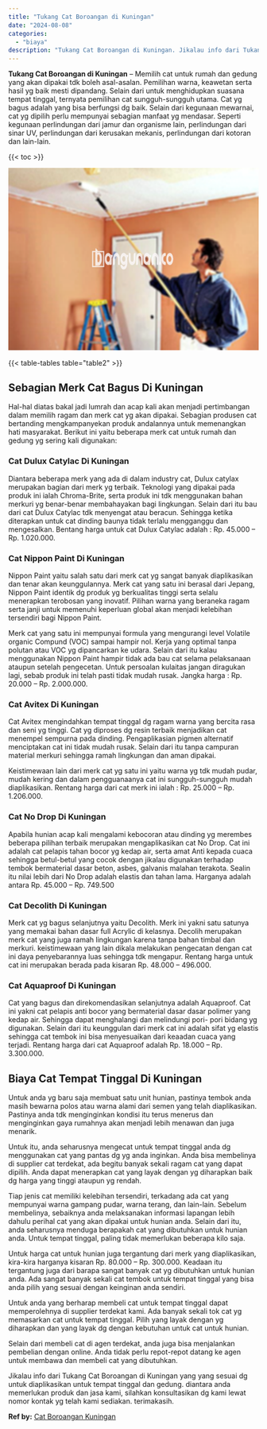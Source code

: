 ```yaml
---
title: "Tukang Cat Boroangan di Kuningan"
date: "2024-08-08"
categories: 
  - "biaya"
description: "Tukang Cat Boroangan di Kuningan. Jikalau info dari Tukang Cat Boroangan di Kuningan yang yang sesuai dg untuk diaplikasikan untuk tempat tinggal dan gedung...."
---
```


**Tukang Cat Boroangan di Kuningan** – Memilih cat untuk rumah dan gedung yang akan dipakai tdk boleh asal-asalan. Pemilihan warna, keawetan serta hasil yg baik mesti dipandang. Selain dari untuk menghidupkan suasana tempat tinggal, ternyata pemilihan cat sungguh-sungguh utama. Cat yg bagus adalah yang bisa berfungsi dg baik. Selain dari kegunaan mewarnai, cat yg dipilih perlu mempunyai sebagian manfaat yg mendasar. Seperti kegunaan perlindungan dari jamur dan organisme lain, perlindungan dari sinar UV, perlindungan dari kerusakan mekanis, perlindungan dari kotoran dan lain-lain.

{{< toc >}}

![Tukang Cat Boroangan di Kuningan](/images/jasa-cat-murah08.png)

{{< table-tables table="table2" >}}

## Sebagian Merk Cat Bagus Di Kuningan

Hal-hal diatas bakal jadi lumrah dan acap kali akan menjadi pertimbangan dalam memilih ragam dan merk cat yg akan dipakai. Sebagian produsen cat bertanding mengkampanyekan produk andalannya untuk memenangkan hati masyarakat. Berikut ini yaitu beberapa merk cat untuk rumah dan gedung yg sering kali digunakan:

### Cat Dulux Catylac Di Kuningan

Diantara beberapa merk yang ada di dalam industry cat, Dulux catylax merupakan bagian dari merk yg terbaik. Teknologi yang dipakai pada produk ini ialah Chroma-Brite, serta produk ini tdk menggunakan bahan merkuri yg benar-benar membahayakan bagi lingkungan. Selain dari itu bau dari cat Dulux Catylac tdk menyengat atau beracun. Sehingga ketika diterapkan untuk cat dinding baunya tidak terlalu mengganggu dan mengesalkan. Bentang harga untuk cat Dulux Catylac adalah : Rp. 45.000 – Rp. 1.020.000.

### Cat Nippon Paint Di Kuningan

Nippon Paint yaitu salah satu dari merk cat yg sangat banyak diaplikasikan dan tenar akan keunggulannya. Merk cat yang satu ini berasal dari Jepang, Nippon Paint identik dg produk yg berkualitas tinggi serta selalu menerapkan terobosan yang inovatif. Pilihan warna yang beraneka ragam serta janji untuk memenuhi keperluan global akan menjadi kelebihan tersendiri bagi Nippon Paint.

Merk cat yang satu ini mempunyai formula yang mengurangi level Volatile organic Compund (VOC) sampai hampir nol. Kerja yang optimal tanpa polutan atau VOC yg dipancarkan ke udara. Selain dari itu kalau menggunakan Nippon Paint hampir tidak ada bau cat selama pelaksanaan ataupun setelah pengecetan. Untuk persoalan kulaitas jangan diragukan lagi, sebab produk ini telah pasti tidak mudah rusak. Jangka harga : Rp. 20.000 – Rp. 2.000.000.

### Cat Avitex Di Kuningan

Cat Avitex mengindahkan tempat tinggal dg ragam warna yang bercita rasa dan seni yg tinggi. Cat yg diproses dg resin terbaik menjadikan cat menempel sempurna pada dinding. Pengaplikasian pigmen alternatif menciptakan cat ini tidak mudah rusak. Selain dari itu tanpa campuran material merkuri sehingga ramah lingkungan dan aman dipakai.

Keistimewaan lain dari merk cat yg satu ini yaitu warna yg tdk mudah pudar, mudah kering dan dalam pengguanaanya cat ini sungguh-sungguh mudah diaplikasikan. Rentang harga dari cat merk ini ialah : Rp. 25.000 – Rp. 1.206.000.

### Cat No Drop Di Kuningan

Apabila hunian acap kali mengalami kebocoran atau dinding yg merembes beberapa pilihan terbaik merupakan mengaplikasikan cat No Drop. Cat ini adalah cat pelapis tahan bocor yg kedap air, serta amat Anti kepada cuaca sehingga betul-betul yang cocok dengan jikalau digunakan terhadap tembok bermaterial dasar beton, asbes, galvanis malahan terakota. Sealin itu nilai lebih dari No Drop adalah elastis dan tahan lama. Harganya adalah antara Rp. 45.000 – Rp. 749.500

### Cat Decolith Di Kuningan

Merk cat yg bagus selanjutnya yaitu Decolith. Merk ini yakni satu satunya yang memakai bahan dasar full Acrylic di kelasnya. Decolih merupakan merk cat yang juga ramah lingkungan karena tanpa bahan timbal dan merkuri. keistimewaan yang lain dikala melakukan pengecatan dengan cat ini daya penyebarannya luas sehingga tdk mengapur. Rentang harga untuk cat ini merupakan berada pada kisaran Rp. 48.000 – 496.000.

### Cat Aquaproof Di Kuningan

Cat yang bagus dan direkomendasikan selanjutnya adalah Aquaproof. Cat ini yakni cat pelapis anti bocor yang bermaterial dasar dasar polimer yang kedap air. Sehingga dapat menghalangi dan melindungi pori- pori bidang yg digunakan. Selain dari itu keunggulan dari merk cat ini adalah sifat yg elastis sehingga cat tembok ini bisa menyesuaikan dari keaadan cuaca yang terjadi. Rentang harga dari cat Aquaproof adalah Rp. 18.000 – Rp. 3.300.000.

## Biaya Cat Tempat Tinggal Di Kuningan

Untuk anda yg baru saja membuat satu unit hunian, pastinya tembok anda masih bewarna polos atau warna alami dari semen yang telah diaplikasikan. Pastinya anda tdk menginginkan kondisi itu terus menerus dan menginginkan gaya rumahnya akan menjadi lebih menawan dan juga menarik.

Untuk itu, anda seharusnya mengecat untuk tempat tinggal anda dg menggunakan cat yang pantas dg yg anda inginkan. Anda bisa membelinya di supplier cat terdekat, ada begitu banyak sekali ragam cat yang dapat dipilih. Anda dapat menerapkan cat yang layak dengan yg diharapkan baik dg harga yang tinggi ataupun yg rendah.

Tiap jenis cat memiliki kelebihan tersendiri, terkadang ada cat yang mempunyai warna gampang pudar, warna terang, dan lain-lain. Sebelum membelinya, sebaiknya anda melaksanakan informasi lapangan lebih dahulu perihal cat yang akan dipakai untuk hunian anda. Selain dari itu, anda seharusnya menduga berapakah cat yang dibutuhkan untuk hunian anda. Untuk tempat tinggal, paling tidak memerlukan beberapa kilo saja.

Untuk harga cat untuk hunian juga tergantung dari merk yang diaplikasikan, kira-kira harganya kisaran Rp. 80.000 – Rp. 300.000. Keadaan itu tergantung juga dari barapa sangat banyak cat yg dibutuhkan untuk hunian anda. Ada sangat banyak sekali cat tembok untuk tempat tinggal yang bisa anda pilih yang sesuai dengan keinginan anda sendiri.

Untuk anda yang berharap membeli cat untuk tempat tinggal dapat memperolehnya di supplier terdekat kami. Ada banyak sekali tok cat yg memasarkan cat untuk tempat tinggal. Pilih yang layak dengan yg diharapkan dan yang layak dg dengan kebutuhan untuk cat untuk hunian.

Selain dari membeli cat di agen terdekat, anda juga bisa menjalankan pembelian dengan online. Anda tidak perlu repot-repot datang ke agen untuk membawa dan membeli cat yang dibutuhkan.

Jikalau info dari Tukang Cat Boroangan di Kuningan yang yang sesuai dg untuk diaplikasikan untuk tempat tinggal dan gedung. diantara anda memerlukan produk dan jasa kami, silahkan konsultasikan dg kami lewat nomor kontak yg telah kami sediakan. terimakasih.

**Ref by:** [Cat Boroangan Kuningan](https://id.wikipedia.org/wiki/Cat)
